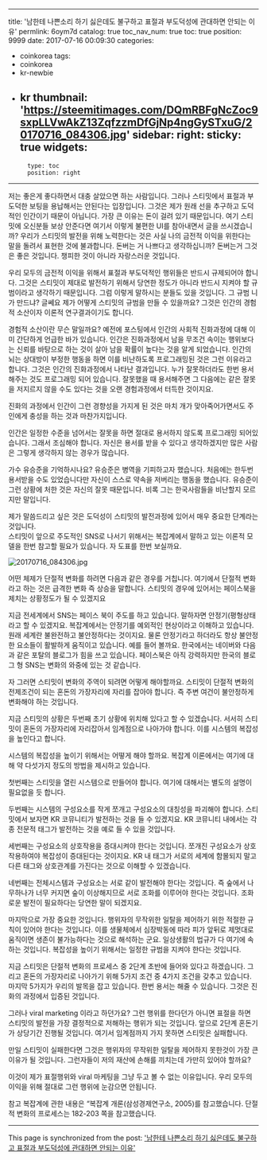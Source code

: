 
---
title: '남한테 나쁜소리 하기 싫은데도 불구하고 표절과 부도덕성에 관대하면 안되는 이유'
permlink: 6oym7d
catalog: true
toc_nav_num: true
toc: true
position: 9999
date: 2017-07-16 00:09:30
categories:
- coinkorea
tags:
- coinkorea
- kr-newbie
- kr
thumbnail: 'https://steemitimages.com/DQmRBFgNcZoc9sxpLLVwAkZ13ZqfzzmDfGjNp4ngGySTxuG/20170716_084306.jpg'
sidebar:
    right:
        sticky: true
widgets:
    -
        type: toc
        position: right
---


저는 좋은게 좋다하면서 대충 살았으면 하는 사람입니다. 그러나 스티밋에서 표절과 부도덕한 보팅을 용납해서는 안된다는 입장입니다. 그것은 제가 원래 선을 추구하고 도덕적인 인간이기 때문이 아닙니다. 가장 큰 이유는 돈이 걸려 있기 때문입니다. 여기 스티밋에 오신분들 보상 안준다면 여기서 이렇게 불편한 UI를 참아내면서 글을 쓰시겠습니까? 우리가 스티밋의 발전을 위해 노력한다는 것은 사실 나의 금전적 이익을 위한다는 말을 돌려서 표현한 것에 불과합니다. 돈버는 거 나쁘다고 생각하십니까? 돈버는거 그것은 좋은 것입니다. 챙피한 것이 아니라 자랑스러운 것입니다. 

우리 모두의 금전적 이익을 위해서 표절과 부도덕적인 행위들은 반드시 규제되어야 합니다. 그것은 스티밋이 제대로 발전하기 위해서 당연한 정도가 아니라 반드시 지켜야 할 규범이라고 생각하기 때문입니다. 그럼 이렇게 말하시는 분들도 있을 것입니다. 그 규범 니가 만드냐? 글쎄요 제가 어떻게 스티밋의 규범을 만들 수 있을까요? 그것은 인간의 경험적 소산이자 이론적 연구결과이기도 합니다. 

경험적 소산이란 무슨 말일까요? 예전에 포스팅에서 인간의 사회적 진화과정에 대해 이미 간단하게 언급한 바가 있습니다. 인간은 진화과정에서 남을 무조건 속이는 행위보다는 신뢰를 바탕으로 하는 것이  살아 남을 확률이 높다는 것을 알게 되었습니다. 인간의 뇌는 상대방이 부정한 행동을 하면 이를 비난하도록 프로그래밍된 것은 그런 이유라고 합니다. 그것은 인간의 진화과정에서 나타난 결과입니다. 누가 잘못하더라도 한번 용서해주는 것도 프로그래밍 되어 있습니다. 잘못했을 때 용서해주면 그 다음에는 같은 잘못을 저지르지 않을 수도 있다는 것을 오랜 경험과정에서 터득한 것이지요. 

진화의 과정에서 인간이 그런 경향성을 가지게 된 것은 마치 개가 맞아죽어가면서도 주인에게 충성을 하는 것과 마찬가지입니다. 

인간은 일정한 수준을 넘어서는 잘못을 하면 절대로 용서하지 않도록 프로그래밍 되어있습니다. 그래서 조심해야 합니다. 자신은 용서를 받을 수 있다고 생각하겠지만 많은 사람은 그렇게 생각하지 않는 경우가 많습니다. 

가수 유승준을 기억하시나요? 유승준은 병역을 기피하고자 했습니다. 처음에는 한두번 용서받을 수도 있었습니다만 자신이 스스로 약속을 저버리는 행동을 했습니다. 유승준이 그런 상황에 처한 것은 자신의 잘못 때문입니다. 비록 그는 한국사람들을 비난할지 모르지만 말입니다. 

제가 말씀드리고 싶은 것은 도덕성이 스티밋의 발전과정에 있어서 매우 중요한 단계라는 것입니다.   
스티밋이 앞으로 주도적인 SNS로 나서기 위해서는 복잡계에서 말하고 있는 이론적 모델을 한번 참고할 필요가 있습니다.
자 도표를 한번 보실까요.

![20170716_084306.jpg](https://steemitimages.com/DQmRBFgNcZoc9sxpLLVwAkZ13ZqfzzmDfGjNp4ngGySTxuG/20170716_084306.jpg)


어떤 체제가 단절적 변화를 하려면 다음과 같은 경우를 거칩니다. 여기에서 단절적 변화라고 하는 것은 급격한 변화 즉 상승을 말합니다. 스티밋의 경우에 있어서는 페이스북을 제치는 상황정도가 될 수 있겠지요

지금 전세계에서 SNS는 페이스 북이 주도를 하고 있습니다. 말하자면 안정기(평형상태라고 할 수 있겠지요.
복잡계에서는 안정기를 예외적인 현상이라고 이해하고 있습니다. 원래 세계란 불완전하고 불안정하다는 것이지요. 물론 안정기라고 하더라도 항상 불안정한 요소들이 활발하게 움직이고 있습니다. 
예를 들어 볼까요. 한국에서는 네이버와 다음과 같은 포탈의 블로그가 힘을 쓰고 있습니다. 페이스북은 아직 강력하지만 한국의 블로그 형 SNS는 변화의 와중에 있는 것 같습니다.

자 그러면 스티밋이 변화의 주역이 되려면 어떻게 해야할까요. 스티밋이 단절적 변화의 전제조건이 되는 혼돈의 가장자리에 자리를 잡아야 합니다. 즉 주변 여건이 불안정하게 변화해야 하는 것입니다. 

지금 스티밋의 상황은 두번째 초기 상황에 위치해 있다고 할 수 있겠습니다. 서서히 스티밋이 혼돈의 가장자리에 자리잡아서 임계점으로 나아가야 합니다. 이를 시스템의 복잡성을 높인다고 합니다.

시스템의 복잡성을 높이기 위해서는 어떻게 해야 할까요. 복잡계 이론에서는 여기에 대해 약 다섯가지 정도의 방법을 제시하고 있습니다.

첫번째는 스티밋을 열린 시스템으로 만들어야 합니다. 여기에 대해서는 별도의 설명이 필요없을 듯 합니다. 
 
두번째는 시스템의 구성요소를 작게 쪼개고 구성요소의 대칭성을 파괴해야 합니다. 스티밋에서 보자면 KR 코뮤니티가 발전하는 것을 들 수 있겠지요. KR 코뮤니티 내에서는 각종 전문적 태그가 발전하는 것을 예로 들 수 있을 것입니다.

세번째는 구성요소의 상호작용을 증대시켜야 한다는 것입니다. 쪼개진 구성요소가 상호 작용하여야 복잡성이 증대된다는 것이지요. KR 내 태그가 서로의 세계에 함몰되지 말고 다른 태그와 상호관계를 가진다는 것으로 이해할 수 있겠습니다. 

네번째는 전체시스템과 구성요소는 서로 같이 발전해야 한다는 것입니다. 즉 숲에서  나무하나가 너무 커지면 숲이 이상해지므로 서로 조화를 이루어야 한다는 것입니다. 조화로운 발전이 필요하다는 당연한 말이 되겠지요.

마지막으로 가장 중요한 것입니다. 행위자의 무작위한 일탈을 제어하기 위한 적절한 규칙이 있어야  한다는 것입니다. 이를 생물체에서 심장박동에 따라 피가 앞뒤로 제멋대로 움직이면 생존이 불가능하다는 것으로 해석하는 군요. 일상생활의 법규가 다 여기에 속하는 것입니다. 복잡성을 높이기 위해서는 일정한 규범을 지켜야 한다는 것입니다.   

지금 스티밋은 단절적 변화의 프로세스 중 2단계 초반에 들어와 있다고 하겠습니다. 그리고 혼돈의 가장자리로 나아가기 위해 5가지 조건 중 4가지 조건을 갖추고 있습니다. 마지막 5가지가 우리의 발목을 잡고 있습니다. 한번 용서는 해줄 수 있습니다. 그것은 진화의 과정에서 입증된 것입니다. 

그러나 viral marketing 이라고 하던가요? 그런 행위를 한다던가 아니면 표절을 하면 스티밋의 발전을 가장 결정적으로 저해하는 행위가 되는 것입니다. 앞으로 2단계 혼돈기가 상당기간 진행될 것입니다. 여기서 임계점까지 가지 못하면 스티밋은 실패합니다.

만일 스티밋이 실패한다면 그것은 행위자의 무작위한 일탈을 제어하지 못한것이 가장 큰 이유가 될 것입니다. 그런자들이 저의 재산에 손해를 끼치는데 가만히 있어야 할까요? 
     
이것이 제가 표절행위와 viral 마케팅을 그냥 두고 볼 수 없는 이유입니다. 
우리 모두의 이익을 위해 절대로 그런 행위에 눈감으면 안됩니다. 

참고
복잡계에 관한 내용은 “복잡계 개론(삼성경제연구소, 2005)를 참고했습니다. 단절적 변화의 프로세스는 182-203 쪽을 참고했습니다.

- - -

This page is synchronized from the post: ['남한테 나쁜소리 하기 싫은데도 불구하고 표절과 부도덕성에 관대하면 안되는 이유'](https://steemit.com/@oldstone/6oym7d)
